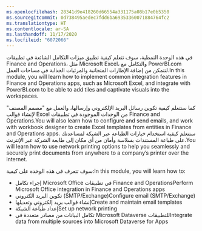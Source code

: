 ```yaml
---
ms.openlocfilehash: 28341d9e418260d66554a331175a08b17e0b5350
ms.sourcegitcommit: 0d738495aedec7fdd6ba69353360071884764fc2
ms.translationtype: HT
ms.contentlocale: ar-SA
ms.lasthandoff: 11/17/2020
ms.locfileid: "6072066"
---
```

<span data-ttu-id="5d098-101">في هذه الوحدة النمطية، سوف تتعلم كيفية تطبيق ميزات التكامل الشائعة في تطبيقات Finance and Operations، مثل Microsoft Excel، والتكامل مع PowerBI.com لتتمكن من إضافة الإطارات المتجانبة والمرئيات الجذابة في مساحات العمل.</span><span class="sxs-lookup"><span data-stu-id="5d098-101">In this module, you will learn how to implement common integration features in Finance and Operations apps, such as Microsoft Excel, and integrate with PowerBI.com to be able to add tiles and captivate visuals into the workspaces.</span></span>

<span data-ttu-id="5d098-102">كما ستتعلم كيفية تكوين رسائل البريد الإلكتروني وإرسالها، والعمل مع "مصمم المصنف" لإنشاء قوالب Excel من الوحدات الموجودة في تطبيقات Finance and Operations.</span><span class="sxs-lookup"><span data-stu-id="5d098-102">You will also learn how to configure and send emails, and work with workbook designer to create Excel templates from entities in Finance and Operations apps.</span></span> <span data-ttu-id="5d098-103">ستتعلم كيفية استخدام خيارات الطباعة عبر الشبكة لمساعدتك على طباعة المستندات بسلاسة وأمان من أي مكان إلى طابعة الشركة عبر الإنترنت.</span><span class="sxs-lookup"><span data-stu-id="5d098-103">You will learn how to use network printing options to help you seamlessly and securely print documents from anywhere to a company’s printer over the internet.</span></span>

<span data-ttu-id="5d098-104">سوف تتعرف في هذه الوحدة على كيفية:</span><span class="sxs-lookup"><span data-stu-id="5d098-104">In this module, you will learn how to:</span></span>

- <span data-ttu-id="5d098-105">إجراء تكامل Microsoft Office في تطبيقات Finance and Operations</span><span class="sxs-lookup"><span data-stu-id="5d098-105">Perform Microsoft Office integration in Finance and Operations apps</span></span>
- <span data-ttu-id="5d098-106">تكوين البريد الكتروني (SMTP/Exchange)</span><span class="sxs-lookup"><span data-stu-id="5d098-106">Configure email (SMTP/Exchange)</span></span>
- <span data-ttu-id="5d098-107">إنشاء قوالب بريد إلكتروني وتعديلها</span><span class="sxs-lookup"><span data-stu-id="5d098-107">Create and maintain email templates</span></span>
- <span data-ttu-id="5d098-108">إعداد طباعة الشبكة</span><span class="sxs-lookup"><span data-stu-id="5d098-108">Set up network printing</span></span>
- <span data-ttu-id="5d098-109">تكامل البيانات من مصادر متعددة في Microsoft Dataverse للتطبيقات</span><span class="sxs-lookup"><span data-stu-id="5d098-109">Integrate data from multiple sources into Microsoft Dataverse for Apps</span></span>
